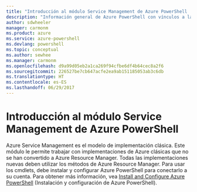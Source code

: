 ```yaml
---
title: "Introducción al módulo Service Management de Azure PowerShell | Microsoft Docs"
description: "Información general de Azure PowerShell con vínculos a la instalación y configuración."
author: sdwheeler
manager: carmonm
ms.product: azure
ms.service: azure-powershell
ms.devlang: powershell
ms.topic: conceptual
ms.author: sewhee
ms.manager: carmonm
ms.openlocfilehash: d9a99d05eb2a1ca269f94cfbe6df4b64cec8a2f6
ms.sourcegitcommit: 226527be7cb647acfe2ea9ab151185053ab3c6db
ms.translationtype: HT
ms.contentlocale: es-ES
ms.lasthandoff: 06/29/2017
---
```

# <a name="overview-of-the-azure-powershell-service-management-module"></a>Introducción al módulo Service Management de Azure PowerShell

Azure Service Management es el modelo de implementación clásica. Este módulo le permite trabajar con implementaciones de Azure clásicas que no se han convertido a Azure Resource Manager. Todas las implementaciones nuevas deben utilizar los métodos de Azure Resource Manager. Para usar los cmdlets, debe instalar y configurar Azure PowerShell para conectarlo a su cuenta. Para obtener más información, vea [Install and Configure Azure PowerShell](install-azure-ps.md) (Instalación y configuración de Azure PowerShell).
